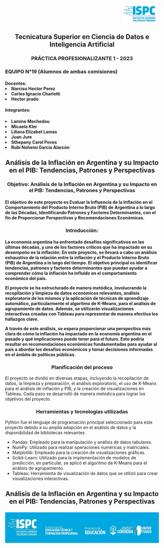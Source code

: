 <p align="right">
     <img src="ispc1.jpg" width="120">
</p>
<p align="center">
    <h2 align="center">Tecnicatura Superior en Ciencia de Datos e Inteligencia Artificial </h2>
     <h3 align="center"> PRÁCTICA PROFESIONALIZANTE 1 - 2023 </h3>
     <h3>EQUIPO N°19 (Alumnos de ambas comisiones)</h3>
</p> 
<p align="left">
     <h4 align="left"> Docentes: 
                               <li> Narciso Hector Perez</li>
                               <li> Carlos Ignacio Charletti</li>
                               <li> Hector prado </li>
     </h4>
  <h4 align="left">Integrantes: </h4>
     <h4 <ul type=”A”>
       <li> Lamine Mechedou</li>
       <li> Micaela Kler </l>
       <li>Liliana Elizabet Lamas</li>
       <li>Juan Jure</li>
       <li>Sthepany Carol Peves</li>
       <li>Rubí Nohemí García Alarcón</li>
      </ul>  </h4>
</p> 
<p align="center">
    <h2 align="center"> Análisis de la Inflación en Argentina y su Impacto en el PIB: Tendencias, Patrones y Perspectivas  </h2>
</p> 
<p align="center">
    <h3 align="center">Objetivo: Análisis de la Inflación en Argentina y su Impacto en el PIB: 
         Tendencias, Patrones y Perspectivas </h3>
</p> 
<p align="left">
          <h4 align="left">  El objetivo de este proyecto es Evaluar la Influencia de la Inflación en el Comportamiento del Producto Interno Bruto (PIB) de Argentina a lo largo de las Décadas, Identificando Patrones y Factores Determinantes, con el fin de Proporcionar Perspectivas y Recomendaciones Económicas. </h4>
      <h4 align="left">  </h4>
</p> 
<p align="center">
    <h3 align="center">Introducción: </h3>
</p> 
      <h4 align="left"> La economía argentina ha enfrentado desafíos significativos en las últimas décadas, y uno de los factores críticos que ha impactado en su desempeño es la inflación. En este proyecto, se llevará a cabo un análisis exhaustivo de la relación entre la inflación y el Producto Interno Bruto (PIB) de Argentina a lo largo del tiempo. El objetivo principal es identificar tendencias, patrones y factores determinantes que puedan ayudar a comprender cómo la inflación ha influido en el comportamiento económico del país.

El proyecto se ha estructurado de manera metódica, involucrando la recopilación y limpieza de datos económicos relevantes, análisis exploratorio de los mismos y la aplicación de técnicas de aprendizaje automático, particularmente el algoritmo de K-Means, para el análisis de agrupamiento de datos. Además, se utilizarán visualizaciones interactivas creadas con Tableau para representar de manera efectiva los hallazgos clave.

A través de este análisis, se espera proporcionar una perspectiva más clara de cómo la inflación ha impactado en la economía argentina en el pasado y qué implicaciones puede tener para el futuro. Esto podría resultar en recomendaciones económicas fundamentadas para ayudar al país a abordar los desafíos económicos y tomar decisiones informadas en el ámbito de políticas públicas. </h4>
</p> 
<p align="center">
    <h3 align="center"> Planificación del proceso </h3>
</p> 
<p align="left"> El proyecto se dividió en diversas etapas, incluyendo la recopilación de datos, la limpieza y preparación, el análisis exploratorio, el uso de K-Means para el análisis de inflación y PIB, y la creación de visualizaciones en Tableau. Cada paso se desarrolló de manera metódica para lograr los objetivos del proyecto.
</p> 

<p align="center">
    <h3 align="center">Herramientas y tecnologías utilizadas</h3>
</p> 
<p align="left">Python fue el lenguaje de programación principal seleccionado para este proyecto debido a su amplia adopción en el análisis de datos y la disponibilidad de bibliotecas relevantes.
     <br>
     <ul <ul type=”A”>
       <li>Pandas: Empleado para la manipulación y análisis de datos tabulares.</li>
       <li>NumPy: Utilizado para realizar operaciones numéricas y matriciales.</li>
       <li>Matplotlib: Empleado para la creación de visualizaciones gráficas. </li>
       <li>Scikit-Learn: Utilizado para la implementación de modelos de predicción, en particular, se aplicó el algoritmo de K-Means para el análisis de agrupamiento.</li>
       <li>Tableau: Herramienta de visualización de datos que se utilizó para crear visualizaciones interactivas. </li>
      </ul>
</p> 

<p align="center">
    <h2 align="center"> Análisis de la Inflación en Argentina y su Impacto en el PIB: Tendencias, Patrones y Perspectivas  </h2>
</p> 
    <h3 align="left" Tablero Trello </h3>
    <h4 align="left" https://trello.com/b/Wij5Ek3W/grupo-19 </h4>


     


<p align="center">
     <img src="Pie de pagina.jpg" width="1200" height= "100"> 
</p>
